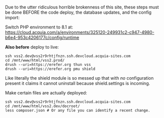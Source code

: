 Due to the utter ridiculous horrible brokenness of this site, these steps must be done BEFORE the code deploy, the database updates, and the config import:

Switch PHP environment to 8.1 at:
https://cloud.acquia.com/a/environments/325120-249931c2-c947-4980-b6e4-953c4206177c/config/runtime

**Also before** deploy to live:

```
ssh vss2.dev@vss2r9rhtjfnzn.ssh.devcloud.acquia-sites.com
cd /mnt/www/html/vss2.prod/
drush --uri=https://erefer.org thun vss
drush --uri=https://erefer.org pmu shield
```

Like literally the shield module is so messed up that with *no* configuration present it claims it cannot uninstall because shield.settings is incoming.


Make certain files are actually deployed:

```
ssh vss2.dev@vss2r9rhtjfnzn.ssh.devcloud.acquia-sites.com
cd /mnt/www/html/vss2.dev/docroot/
less composer.json # Or any file you can identify a recent change.
```
